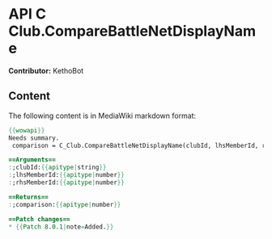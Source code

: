 # API C Club.CompareBattleNetDisplayName

**Contributor:** KethoBot

## Content

The following content is in MediaWiki markdown format:

```mediawiki
{{wowapi}}
Needs summary.
 comparison = C_Club.CompareBattleNetDisplayName(clubId, lhsMemberId, rhsMemberId)

==Arguments==
:;clubId:{{apitype|string}}
:;lhsMemberId:{{apitype|number}}
:;rhsMemberId:{{apitype|number}}

==Returns==
:;comparison:{{apitype|number}}

==Patch changes==
* {{Patch 8.0.1|note=Added.}}
```
